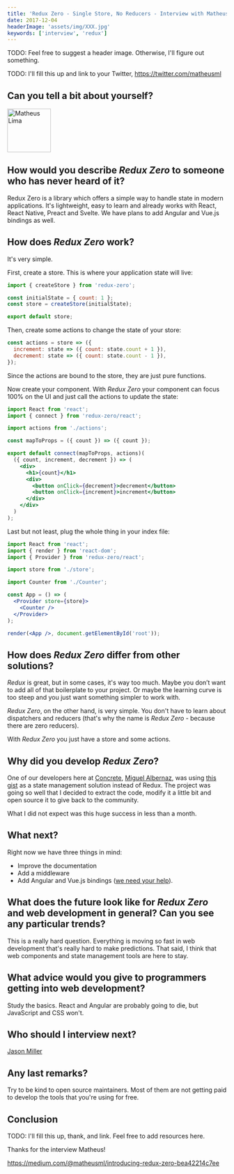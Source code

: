 ```yaml
---
title: 'Redux Zero - Single Store, No Reducers - Interview with Matheus Lima'
date: 2017-12-04
headerImage: 'assets/img/XXX.jpg'
keywords: ['interview', 'redux']
---
```


TODO: Feel free to suggest a header image. Otherwise, I'll figure out something.

TODO: I'll fill this up and link to your Twitter, https://twitter.com/matheusml

## Can you tell a bit about yourself?

<p>
  <span class="author">
    <img src="https://avatars1.githubusercontent.com/u/444202?s=200&v=4" alt="Matheus Lima" class="author" width="100" height="100" />
  </span>
</p>

## How would you describe _Redux Zero_ to someone who has never heard of it?

Redux Zero is a library which offers a simple way to handle state in modern applications. It's lightweight, easy to learn and already works with React, React Native, Preact and Svelte. We have plans to add Angular and Vue.js bindings as well.

## How does _Redux Zero_ work?

It's very simple.

First, create a store. This is where your application state will live:

```javascript
import { createStore } from 'redux-zero';

const initialState = { count: 1 };
const store = createStore(initialState);

export default store;
```

Then, create some actions to change the state of your store:

```javascript
const actions = store => ({
  increment: state => ({ count: state.count + 1 }),
  decrement: state => ({ count: state.count - 1 }),
});
```

Since the actions are bound to the store, they are just pure functions.

Now create your component. With _Redux Zero_ your component can focus 100% on the UI and just call the actions to update the state:

```jsx
import React from 'react';
import { connect } from 'redux-zero/react';

import actions from './actions';

const mapToProps = ({ count }) => ({ count });

export default connect(mapToProps, actions)(
  ({ count, increment, decrement }) => (
    <div>
      <h1>{count}</h1>
      <div>
        <button onClick={decrement}>decrement</button>
        <button onClick={increment}>increment</button>
      </div>
    </div>
  )
);
```

Last but not least, plug the whole thing in your index file:

```jsx
import React from 'react';
import { render } from 'react-dom';
import { Provider } from 'redux-zero/react';

import store from './store';

import Counter from './Counter';

const App = () => (
  <Provider store={store}>
    <Counter />
  </Provider>
);

render(<App />, document.getElementById('root'));
```

## How does _Redux Zero_ differ from other solutions?

_Redux_ is great, but in some cases, it's way too much. Maybe you don’t want to add all of that boilerplate to your project. Or maybe the learning curve is too steep and you just want something simpler to work with.

_Redux Zero_, on the other hand, is very simple. You don't have to learn about dispatchers and reducers (that's why the name is _Redux Zero_ - because there are zero reducers).

With _Redux Zero_ you just have a store and some actions.

## Why did you develop _Redux Zero_?

One of our developers here at [Concrete](https://concrete.com.br/), [Miguel Albernaz](https://twitter.com/miguel_albernaz), was using [this gist](https://gist.github.com/developit/55c48d294abab13a146eac236bae3219) as a state management solution instead of Redux. The project was going so well that I decided to extract the code, modify it a little bit and open source it to give back to the community.

What I did not expect was this huge success in less than a month.

## What next?

Right now we have three things in mind:

* Improve the documentation
* Add a middleware
* Add Angular and Vue.js bindings ([we need your help](https://github.com/concretesolutions/redux-zero/issues)).

## What does the future look like for _Redux Zero_ and web development in general? Can you see any particular trends?

This is a really hard question. Everything is moving so fast in web development that's really hard to make predictions. That said, I think that web components and state management tools are here to stay.

## What advice would you give to programmers getting into web development?

Study the basics. React and Angular are probably going to die, but JavaScript and CSS won't.

## Who should I interview next?

[Jason Miller](https://twitter.com/_developit)

## Any last remarks?

Try to be kind to open source maintainers. Most of them are not getting paid to develop the tools that you're using for free.

## Conclusion

TODO: I'll fill this up, thank, and link. Feel free to add resources here.

Thanks for the interview Matheus!

https://medium.com/@matheusml/introducing-redux-zero-bea42214c7ee
